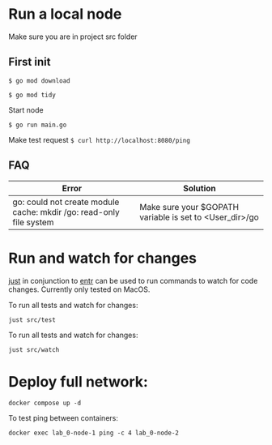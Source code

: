 # Run a local node

Make sure you are in project src folder

## First init

`$ go mod download`

`$ go mod tidy`

Start node

`$ go run main.go`

Make test request
`$ curl http://localhost:8080/ping`

## FAQ

| Error | Solution |
| ----- | -------- |
| go: could not create module cache: mkdir /go: read-only file system | Make sure your $GOPATH variable is set to <User_dir>/go |

# Run and watch for changes

[just](https://github.com/casey/just) in conjunction to [entr](https://github.com/eradman/entr) can be used to run commands to watch for code changes. Currently only tested on MacOS.

To run all tests and watch for changes:

`just src/test`

To run all tests and watch for changes:

`just src/watch`

# Deploy full network:

`docker compose up -d`

To test ping between containers:

`docker exec lab_0-node-1 ping -c 4 lab_0-node-2`

